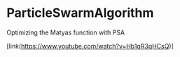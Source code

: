 # ParticleSwarmAlgorithm
Optimizing the Matyas function with PSA


[link(https://www.youtube.com/watch?v=Hb1qR3qHCsQ)]
